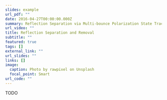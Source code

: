 ```yaml
---
slides: example
url_pdf: ""
date: 2016-04-27T00:00:00.000Z
summary: Reflection Separation via Multi-bounce Polarization State Tracing
url_video: ""
title: Reflection Separation and Removal
subtitle: ""
featured: true
tags: []
external_link: ""
url_slides: ""
links: []
image:
  caption: Photo by rawpixel on Unsplash
  focal_point: Smart
url_code: ""
---
```


TODO